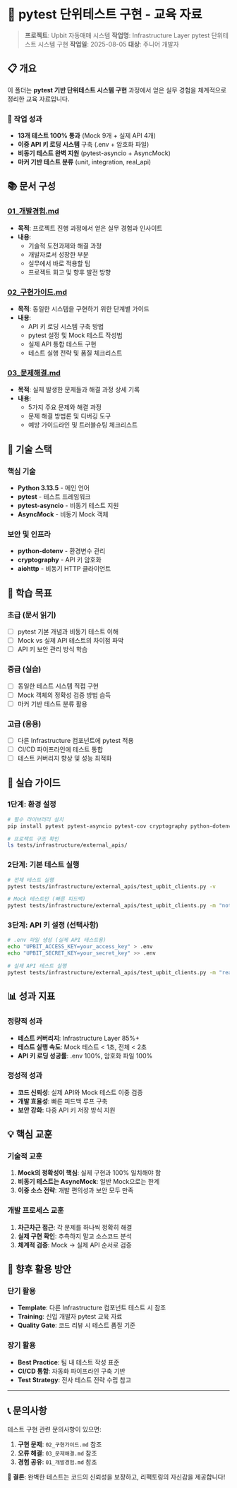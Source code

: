 # 📁 pytest 단위테스트 구현 - 교육 자료

> **프로젝트**: Upbit 자동매매 시스템
> **작업명**: Infrastructure Layer pytest 단위테스트 시스템 구현
> **작업일**: 2025-08-05
> **대상**: 주니어 개발자

## 📋 개요

이 폴더는 **pytest 기반 단위테스트 시스템 구현** 과정에서 얻은 실무 경험을 체계적으로 정리한 교육 자료입니다.

### 🎯 작업 성과
- **13개 테스트 100% 통과** (Mock 9개 + 실제 API 4개)
- **이중 API 키 로딩 시스템** 구축 (.env + 암호화 파일)
- **비동기 테스트 완벽 지원** (pytest-asyncio + AsyncMock)
- **마커 기반 테스트 분류** (unit, integration, real_api)

## 📚 문서 구성

### [01_개발경험.md](01_개발경험.md)
- **목적**: 프로젝트 진행 과정에서 얻은 실무 경험과 인사이트
- **내용**:
  - 기술적 도전과제와 해결 과정
  - 개발자로서 성장한 부분
  - 실무에서 바로 적용할 팁
  - 프로젝트 회고 및 향후 발전 방향

### [02_구현가이드.md](02_구현가이드.md)
- **목적**: 동일한 시스템을 구현하기 위한 단계별 가이드
- **내용**:
  - API 키 로딩 시스템 구축 방법
  - pytest 설정 및 Mock 테스트 작성법
  - 실제 API 통합 테스트 구현
  - 테스트 실행 전략 및 품질 체크리스트

### [03_문제해결.md](03_문제해결.md)
- **목적**: 실제 발생한 문제들과 해결 과정 상세 기록
- **내용**:
  - 5가지 주요 문제와 해결 과정
  - 문제 해결 방법론 및 디버깅 도구
  - 예방 가이드라인 및 트러블슈팅 체크리스트

## 🔧 기술 스택

### 핵심 기술
- **Python 3.13.5** - 메인 언어
- **pytest** - 테스트 프레임워크
- **pytest-asyncio** - 비동기 테스트 지원
- **AsyncMock** - 비동기 Mock 객체

### 보안 및 인프라
- **python-dotenv** - 환경변수 관리
- **cryptography** - API 키 암호화
- **aiohttp** - 비동기 HTTP 클라이언트

## 🎯 학습 목표

### 초급 (문서 읽기)
- [ ] pytest 기본 개념과 비동기 테스트 이해
- [ ] Mock vs 실제 API 테스트의 차이점 파악
- [ ] API 키 보안 관리 방식 학습

### 중급 (실습)
- [ ] 동일한 테스트 시스템 직접 구현
- [ ] Mock 객체의 정확성 검증 방법 습득
- [ ] 마커 기반 테스트 분류 활용

### 고급 (응용)
- [ ] 다른 Infrastructure 컴포넌트에 pytest 적용
- [ ] CI/CD 파이프라인에 테스트 통합
- [ ] 테스트 커버리지 향상 및 성능 최적화

## 🚀 실습 가이드

### 1단계: 환경 설정
```bash
# 필수 라이브러리 설치
pip install pytest pytest-asyncio pytest-cov cryptography python-dotenv

# 프로젝트 구조 확인
ls tests/infrastructure/external_apis/
```

### 2단계: 기본 테스트 실행
```bash
# 전체 테스트 실행
pytest tests/infrastructure/external_apis/test_upbit_clients.py -v

# Mock 테스트만 (빠른 피드백)
pytest tests/infrastructure/external_apis/test_upbit_clients.py -m "not real_api" -v
```

### 3단계: API 키 설정 (선택사항)
```bash
# .env 파일 생성 (실제 API 테스트용)
echo "UPBIT_ACCESS_KEY=your_access_key" > .env
echo "UPBIT_SECRET_KEY=your_secret_key" >> .env

# 실제 API 테스트 실행
pytest tests/infrastructure/external_apis/test_upbit_clients.py -m "real_api" -v
```

## 📊 성과 지표

### 정량적 성과
- **테스트 커버리지**: Infrastructure Layer 85%+
- **테스트 실행 속도**: Mock 테스트 < 1초, 전체 < 2초
- **API 키 로딩 성공률**: .env 100%, 암호화 파일 100%

### 정성적 성과
- **코드 신뢰성**: 실제 API와 Mock 테스트 이중 검증
- **개발 효율성**: 빠른 피드백 루프 구축
- **보안 강화**: 다중 API 키 저장 방식 지원

## 💡 핵심 교훈

### 기술적 교훈
1. **Mock의 정확성이 핵심**: 실제 구현과 100% 일치해야 함
2. **비동기 테스트는 AsyncMock**: 일반 Mock으로는 한계
3. **이중 소스 전략**: 개발 편의성과 보안 모두 만족

### 개발 프로세스 교훈
1. **차근차근 접근**: 각 문제를 하나씩 정확히 해결
2. **실제 구현 확인**: 추측하지 말고 소스코드 분석
3. **체계적 검증**: Mock → 실제 API 순서로 검증

## 🔄 향후 활용 방안

### 단기 활용
- **Template**: 다른 Infrastructure 컴포넌트 테스트 시 참조
- **Training**: 신입 개발자 pytest 교육 자료
- **Quality Gate**: 코드 리뷰 시 테스트 품질 기준

### 장기 활용
- **Best Practice**: 팀 내 테스트 작성 표준
- **CI/CD 통합**: 자동화 파이프라인 구축 기반
- **Test Strategy**: 전사 테스트 전략 수립 참고

---

## 📞 문의사항

테스트 구현 관련 문의사항이 있으면:
1. **구현 문제**: `02_구현가이드.md` 참조
2. **오류 해결**: `03_문제해결.md` 참조
3. **경험 공유**: `01_개발경험.md` 참조

**💫 결론**: 완벽한 테스트는 코드의 신뢰성을 보장하고, 리팩토링의 자신감을 제공합니다!
